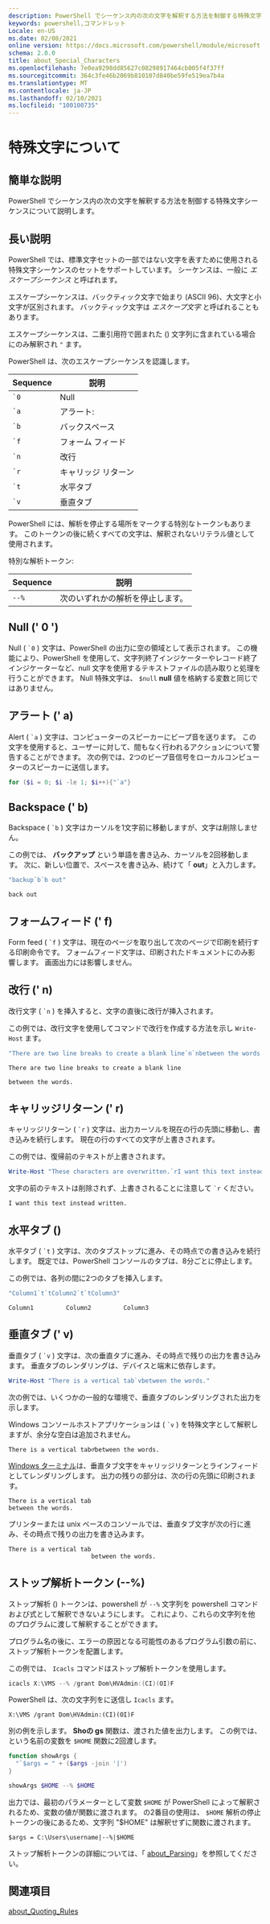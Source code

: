 ```yaml
---
description: PowerShell でシーケンス内の次の文字を解釈する方法を制御する特殊文字シーケンスについて説明します。
keywords: powershell,コマンドレット
Locale: en-US
ms.date: 02/08/2021
online version: https://docs.microsoft.com/powershell/module/microsoft.powershell.core/about/about_special_characters?view=powershell-5.1&WT.mc_id=ps-gethelp
schema: 2.0.0
title: about_Special_Characters
ms.openlocfilehash: 7e0ea9298dd85627c08298917464cb005f4f37ff
ms.sourcegitcommit: 364c3fe46b2069b810107d840be59fe519ea7b4a
ms.translationtype: MT
ms.contentlocale: ja-JP
ms.lasthandoff: 02/10/2021
ms.locfileid: "100100735"
---
```

# <a name="about-special-characters"></a>特殊文字について

## <a name="short-description"></a>簡単な説明

PowerShell でシーケンス内の次の文字を解釈する方法を制御する特殊文字シーケンスについて説明します。

## <a name="long-description"></a>長い説明

PowerShell では、標準文字セットの一部ではない文字を表すために使用される特殊文字シーケンスのセットをサポートしています。 シーケンスは、一般に _エスケープシーケンス_ と呼ばれます。

エスケープシーケンスは、バックティック文字で始まり (ASCII 96)、大文字と小文字が区別されます。 バックティック文字は _エスケープ文字_ と呼ばれることもあります。

エスケープシーケンスは、二重引用符で囲まれた () 文字列に含まれている場合にのみ解釈され `"` ます。

PowerShell は、次のエスケープシーケンスを認識します。

|  Sequence   |       説明       |
| ----------- | ----------------------- |
| `` `0 ``    | Null                    |
| `` `a ``    | アラート:                   |
| `` `b ``    | バックスペース               |
| `` `f ``    | フォーム フィード               |
| `` `n ``    | 改行                |
| `` `r ``    | キャリッジ リターン         |
| `` `t ``    | 水平タブ          |
| `` `v ``    | 垂直タブ            |

PowerShell には、解析を停止する場所をマークする特別なトークンもあります。 このトークンの後に続くすべての文字は、解釈されないリテラル値として使用されます。

特別な解析トークン:

| Sequence |            説明             |
| -------- | ---------------------------------- |
| `--%`    | 次のいずれかの解析を停止します。 |

## <a name="null-0"></a>Null (' 0 ')

Null ( `` `0 `` ) 文字は、PowerShell の出力に空の領域として表示されます。
この機能により、PowerShell を使用して、文字列終了インジケーターやレコード終了インジケーターなど、null 文字を使用するテキストファイルの読み取りと処理を行うことができます。 Null 特殊文字は、 `$null` **null** 値を格納する変数と同じではありません。

## <a name="alert-a"></a>アラート (' a)

Alert ( `` `a `` ) 文字は、コンピューターのスピーカーにビープ音を送ります。
この文字を使用すると、ユーザーに対して、間もなく行われるアクションについて警告することができます。 次の例では、2つのビープ音信号をローカルコンピューターのスピーカーに送信します。

```powershell
for ($i = 0; $i -le 1; $i++){"`a"}
```

## <a name="backspace-b"></a>Backspace (' b)

Backspace ( `` `b `` ) 文字はカーソルを1文字前に移動しますが、文字は削除しません。

この例では、 **バックアップ** という単語を書き込み、カーソルを2回移動します。
次に、新しい位置で、スペースを書き込み、続けて「 **out**」と入力します。

```powershell
"backup`b`b out"
```

```Output
back out
```

## <a name="form-feed-f"></a>フォームフィード (' f)

Form feed ( `` `f `` ) 文字は、現在のページを取り出して次のページで印刷を続行する印刷命令です。 フォームフィード文字は、印刷されたドキュメントにのみ影響します。 画面出力には影響しません。

## <a name="new-line-n"></a>改行 (' n)

改行文字 ( `` `n `` ) を挿入すると、文字の直後に改行が挿入されます。

この例では、改行文字を使用してコマンドで改行を作成する方法を示し `Write-Host` ます。

```powershell
"There are two line breaks to create a blank line`n`nbetween the words."
```

```Output
There are two line breaks to create a blank line

between the words.
```

## <a name="carriage-return-r"></a>キャリッジリターン (' r)

キャリッジリターン ( `` `r `` ) 文字は、出力カーソルを現在の行の先頭に移動し、書き込みを続行します。 現在の行のすべての文字が上書きされます。

この例では、復帰前のテキストが上書きされます。

```powershell
Write-Host "These characters are overwritten.`rI want this text instead "
```

文字の前のテキストは削除されず、上書きされることに注意して `` `r `` ください。

```Output
I want this text instead written.
```

## <a name="horizontal-tab-t"></a>水平タブ (\)

水平タブ ( `` `t `` ) 文字は、次のタブストップに進み、その時点での書き込みを続行します。 既定では、PowerShell コンソールのタブは、8分ごとに停止します。

この例では、各列の間に2つのタブを挿入します。

```powershell
"Column1`t`tColumn2`t`tColumn3"
```

```Output
Column1         Column2         Column3
```

## <a name="vertical-tab-v"></a>垂直タブ (' v)

垂直タブ ( `` `v `` ) 文字は、次の垂直タブに進み、その時点で残りの出力を書き込みます。 垂直タブのレンダリングは、デバイスと端末に依存します。

```powershell
Write-Host "There is a vertical tab`vbetween the words."
```

次の例では、いくつかの一般的な環境で、垂直タブのレンダリングされた出力を示します。

Windows コンソールホストアプリケーションは ( `` `v `` ) を特殊文字として解釈しますが、余分な空白は追加されません。

```Output
There is a vertical tab♂between the words.
```

[Windows ターミナル](https://www.microsoft.com/p/windows-terminal/9n0dx20hk701)は、垂直タブ文字をキャリッジリターンとラインフィードとしてレンダリングします。 出力の残りの部分は、次の行の先頭に印刷されます。

```Output
There is a vertical tab
between the words.
```

プリンターまたは unix ベースのコンソールでは、垂直タブ文字が次の行に進み、その時点で残りの出力を書き込みます。

```Output
There is a vertical tab
                       between the words.
```

## <a name="stop-parsing-token---"></a>ストップ解析トークン (--%)

ストップ解析 () トークンは、powershell が `--%` 文字列を powershell コマンドおよび式として解釈できないようにします。 これにより、これらの文字列を他のプログラムに渡して解釈することができます。

プログラム名の後に、エラーの原因となる可能性のあるプログラム引数の前に、ストップ解析トークンを配置します。

この例では、 `Icacls` コマンドはストップ解析トークンを使用します。

```powershell
icacls X:\VMS --% /grant Dom\HVAdmin:(CI)(OI)F
```

PowerShell は、次の文字列をに送信し `Icacls` ます。

```
X:\VMS /grant Dom\HVAdmin:(CI)(OI)F
```

別の例を示します。 **Shoの gs** 関数は、渡された値を出力します。 この例では、という名前の変数を `$HOME` 関数に2回渡します。

```powershell
function showArgs {
  "`$args = " + ($args -join '|')
}

showArgs $HOME --% $HOME
```

出力では、最初のパラメーターとして変数 `$HOME` が PowerShell によって解釈されるため、変数の値が関数に渡されます。 の2番目の使用は、 `$HOME` 解析の停止トークンの後にあるため、文字列 "$HOME" は解釈せずに関数に渡されます。

```Output
$args = C:\Users\username|--%|$HOME
```

ストップ解析トークンの詳細については、「 [about_Parsing](about_Parsing.md)」を参照してください。

## <a name="see-also"></a>関連項目

[about_Quoting_Rules](about_Quoting_Rules.md)
